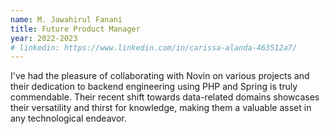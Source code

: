 ```yaml
---
name: M. Jawahirul Fanani
title: Future Product Manager
year: 2022-2023
# linkedin: https://www.linkedin.com/in/carissa-alanda-463512a7/
---
```


I've had the pleasure of collaborating with Novin on various projects and their dedication to backend engineering using PHP and Spring is truly commendable. Their recent shift towards data-related domains showcases their versatility and thirst for knowledge, making them a valuable asset in any technological endeavor.
